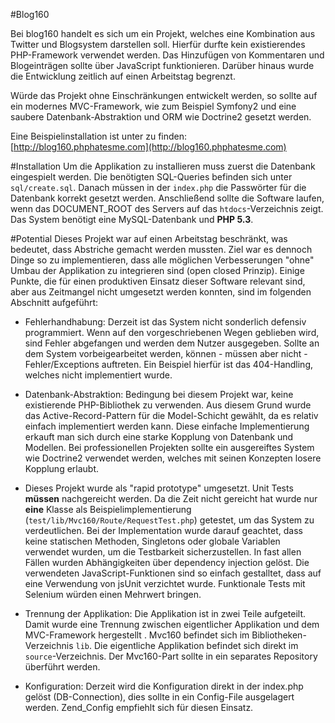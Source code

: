 #Blog160

Bei blog160 handelt es sich um ein Projekt, welches eine Kombination aus Twitter und Blogsystem darstellen soll. Hierfür durfte kein existierendes PHP-Framework verwendet werden. Das Hinzufügen von Kommentaren und Blogeinträgen sollte über JavaScript funktionieren. Darüber hinaus wurde die Entwicklung zeitlich auf einen Arbeitstag begrenzt.

Würde das Projekt ohne Einschränkungen entwickelt werden, so sollte auf ein modernes MVC-Framework, wie zum Beispiel Symfony2 und eine saubere Datenbank-Abstraktion und ORM wie Doctrine2 gesetzt werden. 

Eine Beispielinstallation ist unter zu finden: [http://blog160.phphatesme.com](http://blog160.phphatesme.com)

#Installation
Um die Applikation zu installieren muss zuerst die Datenbank eingespielt werden. Die benötigten SQL-Queries befinden sich unter `sql/create.sql`. Danach müssen in der `index.php` die Passwörter für die Datenbank korrekt gesetzt werden. Anschließend sollte die Software laufen, wenn das DOCUMENT_ROOT des Servers auf das `htdocs`-Verzeichnis zeigt. Das System benötigt eine MySQL-Datenbank und **PHP 5.3**.

#Potential
Dieses Projekt war auf einen Arbeitstag beschränkt, was bedeutet, dass Abstriche gemacht werden mussten. Ziel war es dennoch Dinge so zu implementieren, dass alle möglichen Verbesserungen "ohne" Umbau der Applikation zu integrieren sind (open closed Prinzip). Einige Punkte, die für einen produktiven Einsatz dieser Software relevant sind, aber aus Zeitmangel nicht umgesetzt werden konnten, sind im folgenden Abschnitt aufgeführt:

* Fehlerhandhabung: Derzeit ist das System nicht sonderlich defensiv programmiert. Wenn auf den vorgeschriebenen Wegen geblieben wird, sind Fehler abgefangen und werden dem Nutzer ausgegeben. Sollte an dem System vorbeigearbeitet werden, können - müssen aber nicht - Fehler/Exceptions auftreten. Ein Beispiel hierfür ist das 404-Handling, welches nicht implementiert wurde.

* Datenbank-Abstraktion: Bedingung bei diesem Projekt war, keine existierende PHP-Bibliothek zu verwenden. Aus diesem Grund wurde das Active-Record-Pattern für die Model-Schicht  gewählt, da es relativ einfach implementiert werden kann. Diese einfache Implementierung erkauft man sich durch eine starke Kopplung von Datenbank und Modellen. Bei professionellen Projekten sollte ein ausgereiftes System wie Doctrine2 verwendet werden, welches mit seinen Konzepten losere Kopplung erlaubt.

* Dieses Projekt wurde als "rapid prototype" umgesetzt. Unit Tests **müssen** nachgereicht werden. Da die Zeit nicht gereicht hat wurde nur **eine** Klasse als Beispielimplementierung (`test/lib/Mvc160/Route/RequestTest.php`) getestet, um das System zu verdeutlichen. Bei der Implementation wurde darauf geachtet, dass keine statischen Methoden, Singletons oder globale Variablen verwendet wurden, um die Testbarkeit sicherzustellen. In fast allen Fällen wurden Abhängigkeiten über dependency injection gelöst. Die verwendeten JavaScript-Funktionen sind so einfach gestalltet, dass auf eine Verwendung von jsUnit verzichtet wurde. Funktionale Tests mit Selenium würden einen Mehrwert bringen.

* Trennung der Applikation: Die Applikation ist in zwei Teile aufgeteilt. Damit wurde eine Trennung zwischen eigentlicher Applikation und dem MVC-Framework hergestellt . Mvc160 befindet sich im Bibliotheken-Verzeichnis `lib`. Die eigentliche Applikation befindet sich direkt im `source`-Verzeichnis. Der Mvc160-Part sollte in ein separates Repository überführt werden.

* Konfiguration: Derzeit wird die Konfiguration direkt in der index.php gelöst (DB-Connection), dies sollte in ein Config-File ausgelagert werden. Zend_Config empfiehlt sich für diesen Einsatz. 